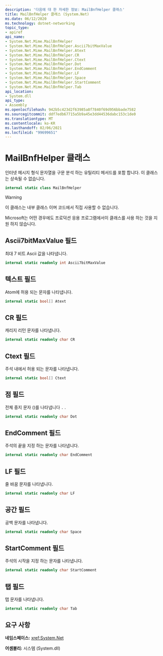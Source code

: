 ```yaml
---
description: '다음에 대 한 자세한 정보: MailBnfHelper 클래스'
title: MailBnfHelper 클래스 (System.Net)
ms.date: 06/12/2020
ms.technology: dotnet-networking
topic_type:
- apiref
api_name:
- System.Net.Mime.MailBnfHelper
- System.Net.Mime.MailBnfHelper.Ascii7bitMaxValue
- System.Net.Mime.MailBnfHelper.Atext
- System.Net.Mime.MailBnfHelper.CR
- System.Net.Mime.MailBnfHelper.Ctext
- System.Net.Mime.MailBnfHelper.Dot
- System.Net.Mime.MailBnfHelper.EndComment
- System.Net.Mime.MailBnfHelper.LF
- System.Net.Mime.MailBnfHelper.Space
- System.Net.Mime.MailBnfHelper.StartComment
- System.Net.Mime.MailBnfHelper.Tab
api_location:
- System.dll
api_type:
- Assembly
ms.openlocfilehash: 942b5c423d2f63985a8f7840f69d956bbade7582
ms.sourcegitcommit: ddf7edb67715a5b9a45e3dd44536dabc153c1de0
ms.translationtype: MT
ms.contentlocale: ko-KR
ms.lasthandoff: 02/06/2021
ms.locfileid: "99699651"
---
```

# <a name="mailbnfhelper-class"></a>MailBnfHelper 클래스

인터넷 메시지 형식 문자열을 구문 분석 하는 유틸리티 메서드를 포함 합니다. 이 클래스는 상속될 수 없습니다.

```csharp
internal static class MailBnfHelper
```

> [!WARNING]
> 이 클래스는 내부 클래스 이며 코드에서 직접 사용할 수 없습니다.
>
> Microsoft는 어떤 경우에도 프로덕션 응용 프로그램에서이 클래스를 사용 하는 것을 지원 하지 않습니다.

## <a name="ascii7bitmaxvalue-field"></a>Ascii7bitMaxValue 필드

최대 7 비트 Ascii 값을 나타냅니다.

```csharp
internal static readonly int Ascii7bitMaxValue
```

## <a name="atext-field"></a>텍스트 필드

Atom에 허용 되는 문자를 나타냅니다.

```csharp
internal static bool[] Atext
```

## <a name="cr-field"></a>CR 필드

캐리지 리턴 문자를 나타냅니다.

```csharp
internal static readonly char CR
```

## <a name="ctext-field"></a>Ctext 필드

주석 내에서 허용 되는 문자를 나타냅니다.

```csharp
internal static bool[] Ctext
```

## <a name="dot-field"></a>점 필드

전체 중지 문자 ()를 나타냅니다 `.` .

```csharp
internal static readonly char Dot
```

## <a name="endcomment-field"></a>EndComment 필드

주석의 끝을 지정 하는 문자를 나타냅니다.

```csharp
internal static readonly char EndComment
```

## <a name="lf-field"></a>LF 필드

줄 바꿈 문자를 나타냅니다.

```csharp
internal static readonly char LF
```

## <a name="space-field"></a>공간 필드

공백 문자를 나타냅니다.

```csharp
internal static readonly char Space
```

## <a name="startcomment-field"></a>StartComment 필드

주석의 시작을 지정 하는 문자를 나타냅니다.

```csharp
internal static readonly char StartComment
```

## <a name="tab-field"></a>탭 필드

탭 문자를 나타냅니다.

```csharp
internal static readonly char Tab
```

## <a name="requirements"></a>요구 사항

**네임스페이스:** <xref:System.Net>

**어셈블리:** 시스템 (System.dll)
